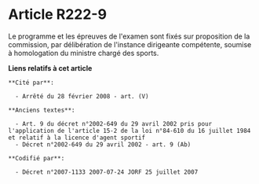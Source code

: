 # Article R222-9

Le programme et les épreuves de l'examen sont fixés sur proposition de la commission, par délibération de l'instance
dirigeante compétente, soumise à homologation du ministre chargé des sports.

**Liens relatifs à cet article**

	**Cité par**:

	  - Arrêté du 28 février 2008 - art. (V)

	**Anciens textes**:

	  - Art. 9 du décret n°2002-649 du 29 avril 2002 pris pour l'application de l'article 15-2 de la loi n°84-610 du 16 juillet 1984 et relatif à la licence d'agent sportif
	  - Décret n°2002-649 du 29 avril 2002 - art. 9 (Ab)

	**Codifié par**:

	  - Décret n°2007-1133 2007-07-24 JORF 25 juillet 2007
